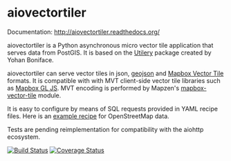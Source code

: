 aiovectortiler
==============

Documentation: http://aiovectortiler.readthedocs.org/

aiovectortiler is a Python asynchronous micro vector tile application that serves data from PostGIS. 
It is based on the [Utilery](https://github.com/tilery/utilery) package created by Yohan Boniface.

aiovectortiler can serve vector tiles in json, [geojson](http://geojson.org) and [Mapbox Vector Tile](https://www.mapbox.com/vector-tiles/) formats. 
It is compatible with with MVT client-side vector tile libraries such as [Mapbox GL JS](https://www.mapbox.com/mapbox-gl-js/api/). 
MVT encoding is performed by Mapzen's [mapbox-vector-tile](https://github.com/tilezen/mapbox-vector-tile) module.

It is easy to configure by means of SQL requests provided in YAML recipe files. Here is an [example recipe](https://github.com/etalab/utilery-osm-recipe/blob/master/utilery.yml) for OpenStreetMap data.

Tests are pending reimplementation for compatibility with the aiohttp ecosystem.

[![Build Status](https://travis-ci.org/shongololo/aiovectortiler.svg)](https://travis-ci.org/shongololo/aiovectortiler)
[![Coverage Status](https://coveralls.io/repos/github/shongololo/aiovectortiler/badge.svg?branch=master)](https://coveralls.io/github/shongololo/aiovectortiler?branch=master)
